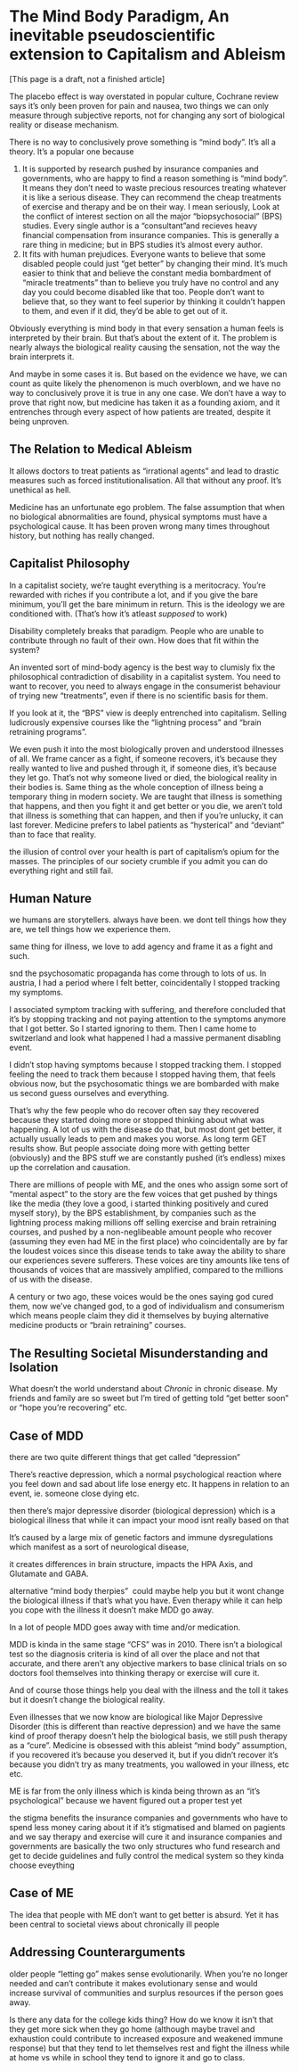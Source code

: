 # The Mind Body Paradigm, An inevitable pseudoscientific extension to Capitalism and Ableism
[This page is a draft, not a finished article] 

The placebo effect is way overstated in popular culture, Cochrane review says it’s only been proven for pain and nausea, two things we can only measure through subjective reports, not for changing any sort of biological reality or disease mechanism.

There is no way to conclusively prove something is “mind body”. It’s all a theory. It’s a popular one because

1) It is supported by research pushed by insurance companies and governments, who are happy to find a reason something is “mind body”. It means they don’t need to waste precious resources treating whatever it is like a serious disease. They can recommend the cheap treatments of exercise and therapy and be on their way. I mean seriously, Look at the conflict of interest section on all the major “biopsychosocial” (BPS) studies. Every single author is a “consultant”and recieves heavy financial compensation from insurance companies. This is generally a rare thing in medicine; but in BPS studies it’s almost every author.
2) It fits with human prejudices. Everyone wants to believe that some disabled people could just “get better” by changing their mind. It’s much easier to think that and believe the constant media bombardment of “miracle treatments” than to believe you truly have no control and any day you could become disabled like that too. People don’t want to believe that, so they want to feel superior by thinking it couldn’t happen to them, and even if it did, they’d be able to get out of it.

Obviously everything is mind body in that every sensation a human feels is interpreted by their brain. But that’s about the extent of it. The problem is nearly always the biological reality causing the sensation, not the way the brain interprets it.

And maybe in some cases it is. But based on the evidence we have, we can count as quite likely the phenomenon is much overblown, and we have no way to conclusively prove it is true in any one case. We don’t have a way to prove that right now, but medicine has taken it as a founding axiom, and it entrenches through every aspect of how patients are treated, despite it being unproven. 

## The Relation to Medical Ableism
It allows doctors to treat patients as “irrational agents” and lead to drastic measures such as forced institutionalisation. All that without any proof. It’s unethical as hell.

Medicine has an unfortunate ego problem. The false assumption that when no biological abnormalities are found, physical symptoms must have a psychological cause. It has been proven wrong many times throughout history, but nothing has really changed.

## Capitalist Philosophy
In a capitalist society, we’re taught everything is a meritocracy. You’re rewarded with riches if you contribute a lot, and if you give the bare minimum, you’ll get the bare minimum in return. This is the ideology we are conditioned with. (That’s how it’s atleast _supposed_ to work)

Disability completely breaks that paradigm. People who are unable to contribute through no fault of their own. How does that fit within the system?
  
An invented sort of mind-body agency is the best way to clumisly fix the philosophical contradiction of disability in a capitalist system. You need to want to recover, you need to always engage in the consumerist behaviour of trying new “treatments”, even if there is no scientific basis for them.

If you look at it, the “BPS” view is deeply entrenched into capitalism. Selling ludicrously expensive courses like the “lightning process” and “brain retraining programs”. 

We even push it into the most biologically proven and understood illnesses of all. We frame cancer as a fight, if someone recovers, it’s because they really wanted to live and pushed through it, if someone dies, it’s because they let go. That’s not why someone lived or died, the biological reality in their bodies is. Same thing as the whole conception of illness being a temporary thing in modern society. We are taught that illness is something that happens, and then you fight it and get better or you die, we aren’t told that illness is something that can happen, and then if you’re unlucky, it can last forever. Medicine prefers to label patients as “hysterical” and “deviant” than to face that reality.

the illusion of control over your health is part of capitalism’s opium for the masses. The principles of our society crumble if you admit you can do everything right and still fail.

## Human Nature 
we humans are storytellers. always have been. we dont tell things how they are, we tell things how we experience them. 

same thing for illness, we love to add agency and frame it as a fight and such.

snd the psychosomatic propaganda has come through to lots of us. In austria, I had a period where I felt better, coincidentally I stopped tracking my symptoms.

I associated symptom tracking with suffering, and therefore concluded that it’s by stopping tracking and not paying attention to the symptoms anymore that I got better. So I started ignoring to them. Then I came home to switzerland and look what happened I had a massive permanent disabling event.

I didn’t stop having symptoms because I stopped tracking them. I stopped feeling the need to track them because I stopped having them, that feels obvious now, but the psychosomatic things we are bombarded with make us second guess ourselves and everything.

That’s why the few people who do recover often say they recovered because they started doing more or stopped thinking about what was happening. A lot of us with the disease do that, but most dont get better, it actually usually leads to pem and makes you worse. As long term GET results show. But people associate doing more with getting better (obviously) and the BPS stuff we are constantly pushed (it’s endless) mixes up the correlation and causation.

There are millions of people with ME, and the ones who assign some sort of “mental aspect” to the story are the few voices that get pushed by things like the media (they love a good, i started thinking positively and cured myself story), by the BPS establishment, by companies such as the lightning process making millions off selling exercise and brain retraining courses, and pushed by a non-neglibeable amount people who recover (assuming they even had ME in the first place) who coincidentally are by far the loudest voices since this disease tends to take away the ability to share our experiences severe sufferers. These voices are tiny amounts like tens of thousands of voices that are massively amplified, compared to the millions of us with the disease.

A century or two ago, these voices would be the ones saying god cured them, now we’ve changed god, to a god of individualism and consumerism which means people claim they did it themselves by buying alternative medicine products or “brain retraining” courses.

## The Resulting Societal Misunderstanding and Isolation
What doesn’t the world understand about *Chronic* in chronic disease. My friends and family are so sweet but I’m tired of getting told “get better soon” or “hope you’re recovering” etc.

## Case of MDD
there are two quite different things that get called “depression”  

There’s reactive depression, which a normal psychological reaction where you feel down and sad about life lose energy etc. It happens in relation to an event, ie. someone close dying etc.

then there’s major depressive disorder (biological depression) which is a biological illness that while it can impact your mood isnt really based on that

It’s caused by a large mix of genetic factors and immune dysregulations which manifest as a sort of neurological disease,

it creates differences in brain structure, impacts the HPA Axis, and Glutamate and GABA.

alternative “mind body therpies”  could maybe help you but it wont change the biological illness if that’s what you have. Even therapy while it can help you cope with the illness it doesn’t make MDD go away.

In a lot of people MDD goes away with time and/or medication.

MDD is kinda in the same stage “CFS” was in 2010. There isn’t a biological test so the diagnosis criteria is kind of all over the place and not that accurate, and there aren’t any objective markers to base clinical trials on so doctors fool themselves into thinking therapy or exercise will cure it. 

And of course those things help you deal with the illness and the toll it takes but it doesn’t change the biological reality.

Even illnesses that we now know are biological like Major Depressive Disorder (this is different than reactive depression) and we have the same kind of proof therapy doesn’t help the biological basis, we still push therapy as a “cure”. Medicine is obsessed with this ableist “mind body” assumption, if you recovered it’s because you deserved it, but if you didn’t recover it’s because you didn’t try as many treatments, you wallowed in your illness, etc etc. 

ME is far from the only illness which is kinda being thrown as an “it’s psychological” because we havent figured out a proper test yet

the stigma benefits the insurance companies and governments who have to spend less money caring about it if it’s stigmatised and blamed on pagients and we say therapy and exercise will cure it and insurance companies and governments are basically the two only structures who fund research and get to decide guidelines and fully control the medical system so they kinda choose eveything

## Case of ME
The idea that people with ME don’t want to get better is absurd. Yet it has been central to societal views about chronically ill people 
  
## Addressing Counterarguments 
older people “letting go” makes sense evolutionarily. When you’re no longer needed and can’t contribute it makes evolutionary sense and would increase survival of communities and surplus resources if the person goes away.

Is there any data for the college kids thing? How do we know it isn’t that they get more sick when they go home (although maybe travel and exhaustion could contribute to increased exposure and weakened immune response) but that they tend to let themselves rest and fight the illness while at home vs while in school they tend to ignore it and go to class.



